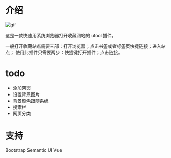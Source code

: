 # 介绍

![gif](gif.gif)


这是一款快速用系统浏览器打开收藏网站的 utool 插件。

一般打开收藏站点需要三部：打开浏览器；点击书签或者标签页快捷链接；进入站点；
使用此插件只需要两步：快捷键打开插件；点击链接。


# todo

* 添加网页
* 设置背景图片
* 背景颜色跟随系统
* 搜索栏
* 网页分类

# 支持

Bootstrap
Semantic UI
Vue